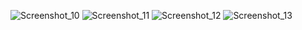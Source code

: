 ![Screenshot_10](https://user-images.githubusercontent.com/61782411/108782330-0bd38600-7574-11eb-8d15-3a0cafc70a2a.png)
![Screenshot_11](https://user-images.githubusercontent.com/61782411/108782332-0d04b300-7574-11eb-8f46-4330cf2c987f.png)
![Screenshot_12](https://user-images.githubusercontent.com/61782411/108782334-0d04b300-7574-11eb-9047-18dc255fb85a.png)
![Screenshot_13](https://user-images.githubusercontent.com/61782411/108782335-0d04b300-7574-11eb-9ad5-56e91dc6f75c.png)
